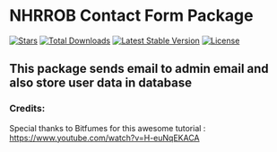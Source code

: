 # NHRROB Contact Form Package

<p align="left">
<a href="https://github.com/nhrrob/contact-package/stargazers"><img src="https://img.shields.io/github/stars/nhrrob/contact-package?style=flat-square" alt="Stars"></a>
<a href="https://packagist.org/packages/nhrrob/contact"><img src="https://img.shields.io/packagist/dt/nhrrob/contact.svg?style=flat-square" alt="Total Downloads"></a>
<a href="https://packagist.org/packages/nhrrob/contact"><img src="https://img.shields.io/packagist/v/nhrrob/contact" alt="Latest Stable Version"></a>
<a href="https://packagist.org/packages/nhrrob/contact"><img src="https://img.shields.io/packagist/l/nhrrob/contact" alt="License"></a>
</p>

## This package sends email to admin email and also store user data in database 
 
### Credits: 
Special thanks to Bitfumes for this awesome tutorial : https://www.youtube.com/watch?v=H-euNqEKACA 